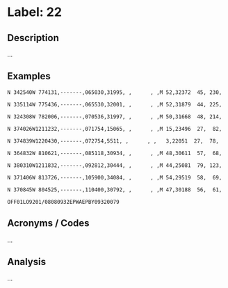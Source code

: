 # Label: 22

## Description

...

## Examples

```
N 342540W 774131,-------,065030,31995, ,      , ,M 52,32372  45, 230,
```

```
N 335114W 775436,-------,065530,32001, ,      , ,M 52,31879  44, 225,
```

```
N 324308W 782006,-------,070536,31997, ,      , ,M 50,31668  48, 214,
```

```
N 374026W1211232,-------,071754,15065, ,      , ,M 15,23496  27,  82,
```

```
N 374839W1220430,-------,072754,5511, ,      , ,   3,22051  27,  78,
```

```
N 364832W 810621,-------,085118,30934, ,      , ,M 48,30611  57,  68,
```

```
N 380310W1211832,-------,092812,30444, ,      , ,M 44,25081  79, 123,
```

```
N 371406W 813726,-------,105900,34084, ,      , ,M 54,29519  58,  69,
```

```
N 370845W 804525,-------,110400,30792, ,      , ,M 47,30188  56,  61,
```

```
OFF01LO9201/08080932EPWAEPBY09320079
```

## Acronyms / Codes

...

## Analysis

...
